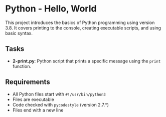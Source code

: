 # Python - Hello, World

This project introduces the basics of Python programming using version 3.8. It covers printing to the console, creating executable scripts, and using basic syntax.

## Tasks

- **2-print.py**: Python script that prints a specific message using the `print` function.

## Requirements

- All Python files start with `#!/usr/bin/python3`
- Files are executable
- Code checked with `pycodestyle` (version 2.7.*)
- Files end with a new line